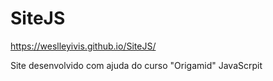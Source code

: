 # SiteJS



https://weslleyivis.github.io/SiteJS/


Site desenvolvido com ajuda do curso "Origamid" JavaScrpit
